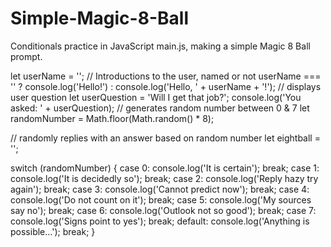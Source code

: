 # Simple-Magic-8-Ball
Conditionals practice in JavaScript main.js, making a simple Magic 8 Ball prompt.

let userName = '';
// Introductions to the user, named or not
userName === '' ? console.log('Hello!') : console.log('Hello, ' + userName + '!');
// displays user question
let userQuestion = 'Will I get that job?';
console.log('You asked: ' + userQuestion);
// generates random number between 0 & 7
let randomNumber = Math.floor(Math.random() * 8);

// randomly replies with an answer based on random number
let eightball = '';

switch (randomNumber) {
  case 0:
    console.log('It is certain');
    break;
   case 1:
    console.log('It is decidedly so');
    break;
     case 2:
    console.log('Reply hazy try again');
    break;
     case 3:
    console.log('Cannot predict now');
    break;
     case 4:
    console.log('Do not count on it');
    break;
     case 5:
    console.log('My sources say no');
    break;
     case 6:
    console.log('Outlook not so good');
    break;
     case 7:
    console.log('Signs point to yes');
    break;
     default: 
     console.log('Anything is possible...');
     break;
}
